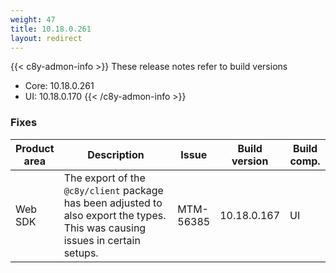 ```yaml
---
weight: 47
title: 10.18.0.261
layout: redirect
---
```


{{< c8y-admon-info >}}
These release notes refer to build versions
- Core: 10.18.0.261
- UI: 10.18.0.170
{{< /c8y-admon-info >}}

### Fixes

<table>
<colgroup>
<col style="width: 15%;">
<col style="width:50%;">
<col style="width: 10%;">
<col style="width: 12%;">
<col style="width: 13%;">
</colgroup>
<thead><tr>
<th>
Product area</th>
<th>
Description</th>
<th>
Issue</th>
<th>
Build version</th>
<th>Build comp.</th>
</tr>
</thead><tbody>


<tr>
<td>Web SDK</td>
<td>The export of the <code>@c8y/client</code> package has been adjusted to also export the types. This was causing issues in certain setups.</td>
<td>MTM-56385</td>
<td>10.18.0.167</td>
<td>UI</td>
</tr>

</tbody></table>
